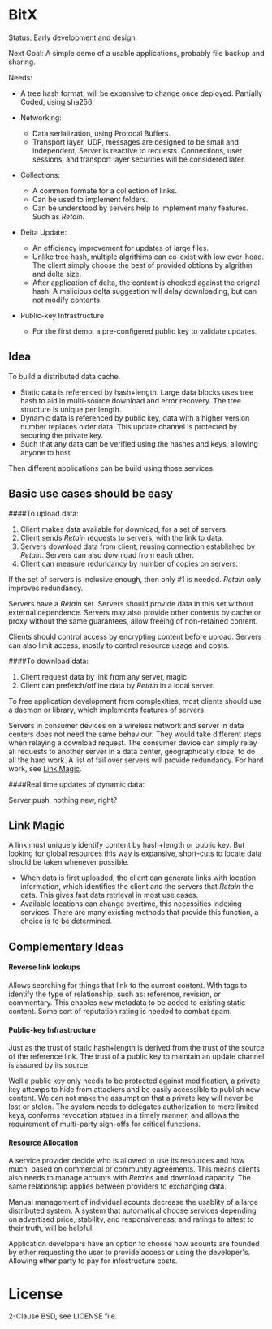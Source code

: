 BitX
========
Status: Early development and design.

Next Goal: A simple demo of a usable applications, probably file backup and sharing.

Needs:

* A tree hash format, will be expansive to change once deployed. Partially Coded, using sha256.

* Networking:
   * Data serialization, using Protocal Buffers.
   * Transport layer, UDP, messages are designed to be small and independent, Server is reactive to requests. Connections, user sessions, and transport layer securities will be considered later.

* Collections:
   * A common formate for a collection of links.
   * Can be used to implement folders.
   * Can be understood by servers help to implement many features. Such as *Retain*.

* Delta Update:
   * An efficiency improvement for updates of large files.
   * Unlike tree hash, multiple algrithims can co-exist with low over-head. The client simply choose the best of provided obtions by algrithm and delta size.
   * After application of delta, the content is checked against the orignal hash. A malicious delta suggestion will delay downloading, but can not modify contents.

* Public-key Infrastructure
   * For the first demo, a pre-configered public key to validate updates.


Idea
-----

To build a distributed data cache.

* Static data is referenced by hash+length. Large data blocks uses tree hash to aid in multi-source download and error recovery. The tree structure is unique per length.
* Dynamic data is referenced by public key, data with a higher version number replaces older data. This update channel is protected by securing the private key.
* Such that any data can be verified using the hashes and keys, allowing anyone to host.

Then different applications can be build using those services.


Basic use cases should be easy
----------

####To upload data:

1. Client makes data available for download, for a set of servers.
2. Client sends *Retain* requests to servers, with the link to data.
3. Servers download data from client, reusing connection established by *Retain*. Servers can also download from each other.
4. Client can measure redundancy by number of copies on servers.

If the set of servers is inclusive enough, then only #1 is needed. *Retain* only improves redundancy.

Servers have a *Retain* set. Servers should provide data in this set without external dependence. Servers may also provide other contents by cache or proxy without the same guarantees, allow freeing of non-retained content.

Clients should control access by encrypting content before upload. Servers can also limit access, mostly to control resource usage and costs.


####To download data:

1. Client request data by link from any server, magic.
2. Client can prefetch/offline data by *Retain* in a local server.

To free application development from complexities, most clients should use a daemon or library, which implements features of servers.

Servers in consumer devices on a wireless network and server in data centers does not need the same behaviour. They would take different steps when relaying a download request. The consumer device can simply relay all requests to another server in a data center, geographically close, to do all the hard work. A list of fail over servers will provide redundancy. For hard work, see [Link Magic](#linkMagic).


####Real time updates of dynamic data:

Server push, nothing new, right?


Link Magic<a id="linkMagic"></a>
-------
A link must uniquely identify content by hash+length or public key.
But looking for global resources this way is expansive, short-cuts to locate data should be taken whenever possible.

* When data is first uploaded, the client can generate links with location information, which identifies the client and the servers that *Retain* the data. This gives fast data retrieval in most use cases.
* Available locations can change overtime, this necessities indexing services. There are many existing methods that provide this function, a choice is to be determined.


Complementary Ideas
-----------

#### Reverse link lookups
Allows searching for things that link to the current content. With tags to identify the type of relationship, such as: reference, revision, or commentary. This enables new metadata to be added to existing static content. Some sort of reputation rating is needed to combat spam.

#### Public-key Infrastructure
Just as the trust of static hash+length is derived from the trust of the source of the reference link. The trust of a public key to maintain an update channel is assured by its source.

Well a public key only needs to be protected against modification, a private key attemps to hide from attackers and be easily accessible to publish new content. We can not make the assumption that a private key will never be lost or stolen. The system needs to delegates authorization to more limited keys, conforms revocation statues in a timely manner, and allows the requirement of multi-party sign-offs for critical functions.

#### Resource Allocation
A service provider decide who is allowed to use its resources and how much, based on commercial or community agreements. This means clients also needs to manage acounts with *Retains* and download capacity. The same relationship applies between providers to exchanging data.

Manual management of individual acounts decrease the usablity of a large distributed system. A system that automatical choose services depending on advertised price, stability, and responsiveness; and ratings to attest to their truth, will be helpful.

Application developers have an option to choose how acounts are founded by ether requesting the user to provide access or using the developer's. Allowing ether party to pay for infostructure costs.



License
=====
2-Clause BSD, see LICENSE file.
